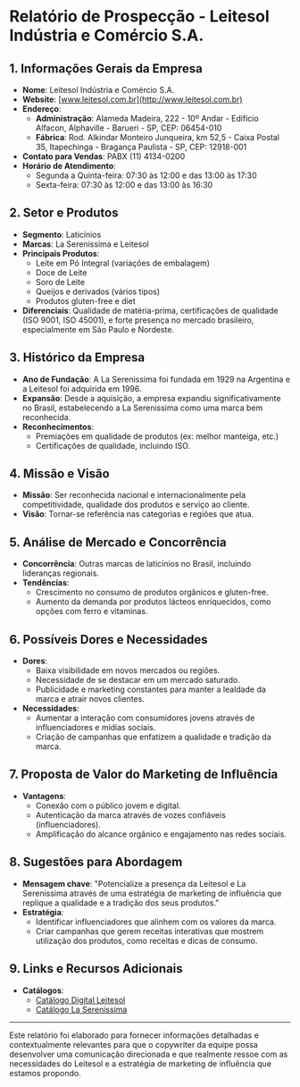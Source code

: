# Relatório de Prospecção - Leitesol Indústria e Comércio S.A.

## 1. Informações Gerais da Empresa
- **Nome**: Leitesol Indústria e Comércio S.A.
- **Website**: [www.leitesol.com.br](http://www.leitesol.com.br)
- **Endereço**: 
  - **Administração**: Alameda Madeira, 222 - 10º Andar - Edifício Alfacon, Alphaville - Barueri - SP, CEP: 06454-010
  - **Fábrica**: Rod. Alkindar Monteiro Junqueira, km 52,5 - Caixa Postal 35, Itapechinga - Bragança Paulista - SP, CEP: 12918-001
- **Contato para Vendas**: PABX (11) 4134-0200
- **Horário de Atendimento**: 
  - Segunda a Quinta-feira: 07:30 às 12:00 e das 13:00 às 17:30
  - Sexta-feira: 07:30 às 12:00 e das 13:00 às 16:30

## 2. Setor e Produtos
- **Segmento**: Laticínios
- **Marcas**: La Serenissima e Leitesol
- **Principais Produtos**:
  - Leite em Pó Integral (variações de embalagem)
  - Doce de Leite
  - Soro de Leite
  - Queijos e derivados (vários tipos)
  - Produtos gluten-free e diet
- **Diferenciais**: Qualidade de matéria-prima, certificações de qualidade (ISO 9001, ISO 45001), e forte presença no mercado brasileiro, especialmente em São Paulo e Nordeste.

## 3. Histórico da Empresa
- **Ano de Fundação**: A La Serenissima foi fundada em 1929 na Argentina e a Leitesol foi adquirida em 1996.
- **Expansão**: Desde a aquisição, a empresa expandiu significativamente no Brasil, estabelecendo a La Serenissima como uma marca bem reconhecida.
- **Reconhecimentos**:
  - Premiações em qualidade de produtos (ex: melhor manteiga, etc.)
  - Certificações de qualidade, incluindo ISO.
  
## 4. Missão e Visão
- **Missão**: Ser reconhecida nacional e internacionalmente pela competitividade, qualidade dos produtos e serviço ao cliente.
- **Visão**: Tornar-se referência nas categorias e regiões que atua.

## 5. Análise de Mercado e Concorrência
- **Concorrência**: Outras marcas de laticínios no Brasil, incluindo lideranças regionais.
- **Tendências**:
  - Crescimento no consumo de produtos orgânicos e gluten-free.
  - Aumento da demanda por produtos lácteos enriquecidos, como opções com ferro e vitaminas.

## 6. Possíveis Dores e Necessidades
- **Dores**:
  - Baixa visibilidade em novos mercados ou regiões.
  - Necessidade de se destacar em um mercado saturado.
  - Publicidade e marketing constantes para manter a lealdade da marca e atrair novos clientes.
- **Necessidades**:
  - Aumentar a interação com consumidores jovens através de influenciadores e mídias sociais.
  - Criação de campanhas que enfatizem a qualidade e tradição da marca.

## 7. Proposta de Valor do Marketing de Influência
- **Vantagens**:
  - Conexão com o público jovem e digital.
  - Autenticação da marca através de vozes confiáveis (influenciadores).
  - Amplificação do alcance orgânico e engajamento nas redes sociais.

## 8. Sugestões para Abordagem
- **Mensagem chave**: "Potencialize a presença da Leitesol e La Serenissima através de uma estratégia de marketing de influência que replique a qualidade e a tradição dos seus produtos."
- **Estratégia**:
  - Identificar influenciadores que alinhem com os valores da marca.
  - Criar campanhas que gerem receitas interativas que mostrem utilização dos produtos, como receitas e dicas de consumo.
  
## 9. Links e Recursos Adicionais
- **Catálogos**:
  - [Catálogo Digital Leitesol](https://www.leitesol.com.br/wp-content/uploads/2025/02/catalogo-digital-leitesol.21.02ai.pdf)
  - [Catálogo La Serenissima](https://www.leitesol.com.br/wp-content/uploads/2025/02/catalogo-la-serenissima-digital-20.fev-.pdf)

---

Este relatório foi elaborado para fornecer informações detalhadas e contextualmente relevantes para que o copywriter da equipe possa desenvolver uma comunicação direcionada e que realmente ressoe com as necessidades do Leitesol e a estratégia de marketing de influência que estamos propondo.